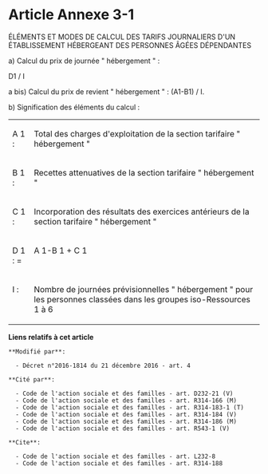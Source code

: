 # Article Annexe 3-1

ÉLÉMENTS ET MODES DE CALCUL DES TARIFS JOURNALIERS D'UN ÉTABLISSEMENT HÉBERGEANT DES PERSONNES ÂGÉES DÉPENDANTES 

a) Calcul du prix de journée " hébergement " : 

D1 / I 

a bis) Calcul du prix de revient " hébergement " : (A1-B1) / I. 

b) Signification des éléments du calcul : 

<table>
  <tbody>
    <tr>
      <td valign="top">

A 1 : 

</td>
      <td valign="top">

Total des charges d'exploitation de la section tarifaire " hébergement " 

</td>
    </tr>
    <tr>
      <td valign="top">

B 1 : 

</td>
      <td valign="top">

Recettes attenuatives de la section tarifaire " hébergement " 

</td>
    </tr>
    <tr>
      <td valign="top">

C 1 : 

</td>
      <td valign="top">

Incorporation des résultats des exercices antérieurs de la section tarifaire " hébergement " 

</td>
    </tr>
    <tr>
      <td valign="top">

D 1 : = 

</td>
      <td valign="top">

A 1-B 1 + C 1 

</td>
    </tr>
    <tr>
      <td valign="top">

I : 

</td>
      <td valign="top">

Nombre de journées prévisionnelles " hébergement " pour les personnes classées dans les groupes iso-Ressources 1 à 6 

</td>
    </tr>
  </tbody>
</table>

**Liens relatifs à cet article**

	**Modifié par**:

	  - Décret n°2016-1814 du 21 décembre 2016 - art. 4

	**Cité par**:

	  - Code de l'action sociale et des familles - art. D232-21 (V)
	  - Code de l'action sociale et des familles - art. R314-166 (M)
	  - Code de l'action sociale et des familles - art. R314-183-1 (T)
	  - Code de l'action sociale et des familles - art. R314-184 (V)
	  - Code de l'action sociale et des familles - art. R314-186 (M)
	  - Code de l'action sociale et des familles - art. R543-1 (V)

	**Cite**:

	  - Code de l'action sociale et des familles - art. L232-8
	  - Code de l'action sociale et des familles - art. R314-188
